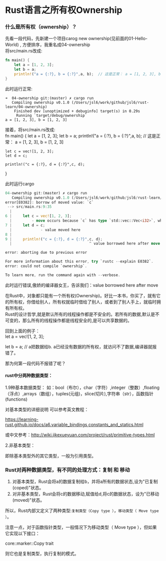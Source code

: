 # Rust语言之所有权Ownership

### 什么是所有权（ownership）？
先看一段代码，先新建一个项目carog new ownership(见前面的01-Hello-World) , 方便排序，我重名成04-ownership  
将src/main.rs改成:  
```Rust
fn main() {
    let a = [1, 2, 3];
    let b = a;
    println!("a = {:?}, b = {:?}",a, b);  // 这是正常： a = [1, 2, 3], b = [1, 2, 3]
}
```

此时运行正常:
```
➜  04-ownership git:(master) ✗ cargo run
   Compiling ownership v0.1.0 (/Users/jsl6/work/github/jsl6/rust-learn/04-ownership)
    Finished dev [unoptimized + debuginfo] target(s) in 0.29s
     Running `target/debug/ownership`
a = [1, 2, 3], b = [1, 2, 3]
```
接着，将src/main.rs改成:  
fn main() {
    let a = [1, 2, 3];
    let b = a;
    println!("a = {:?}, b = {:?}",a, b);  // 这是正常： a = [1, 2, 3], b = [1, 2, 3]

    let c = vec![1, 2, 3];
    let d = c;

    println!("c = {:?}, d = {:?}",c, d);
}

此时运行cargo
```Rust
04-ownership git:(master) ✗ cargo run
   Compiling ownership v0.1.0 (/Users/jsl6/work/github/jsl6/rust-learn/04-ownership)
error[E0382]: borrow of moved value: `c`
 --> src/main.rs:9:35
  |
6 |     let c = vec![1, 2, 3];
  |         - move occurs because `c` has type `std::vec::Vec<i32>`, which does not implement the `Copy` trait
7 |     let d = c;
  |             - value moved here
8 | 
9 |     println!("c = {:?}, d = {:?}",c, d);
  |                                   ^ value borrowed here after move

error: aborting due to previous error

For more information about this error, try `rustc --explain E0382`.
error: could not compile `ownership`.

To learn more, run the command again with --verbose.
```

此时运行错误,傲娇的编译器女王，告诉我们：value borrowed here after move  

在Rust中，对象都只能有一个所有权(Ownership)。好比一本书，你买了，就有它的所有权，你借给别人，所有权就临时借给了别人，或者到了别人手上，就临时拥有所有权。  
Rust的设计哲学,就是默认所有的线程操作都是不安全的。若所有的数据,默认是不可变的，那么所有的线程操作都是线程安全的,是可以共享数据的。  

回到上面的例子：  
let a = vec![1, 2, 3];  

let b = a; // a把数据给b. a已经没有数据的所有权，就访问不了数据,编译器就报错了。

那为何第一段代码不报错了呢？  

#### rust中分两种数据类型：

1.9种基本数据类型： 如：bool（布尔），char（字符）,integer（整数）,floating（浮点）,arrays（数组），tuples(元组)，slice(切片),字符串（str），函数指针(functions)

对基本类型的详细说明 可以参考英文教程：

https://learning-rust.github.io/docs/a6.variable_bindings,constants_and_statics.html

或中文参考：http://wiki.jikexueyuan.com/project/rust/primitive-types.html

2.非基本类型：

即除基本类型外的其它类型，一般为引用类型。

### Rust对两种数据类型，有不同的处理方式：复制 和 移动
1. 对基本类型，Rust会将a的数据复制给b，并将a所有的数据状态,设为"已复制(coped)"状态。  
2. 对非基本类型，Rust会将c的数据移动,赋值给d,将c的数据状态，设为"已移动(moved)"状态。

所以，Rust内部又定义了两种类型:`复制类型（Copy type ）`，`移动类型（ Move type ）`。

注意一点，对于函数指针类型，一般情况下为移动类型（ Move type ），但如果它实现以下接口：

core::marker::Copy trait

 则它也是复制类型，执行复制的模式。